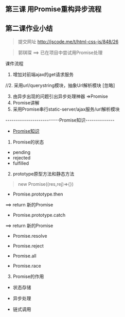 
## 第三课 用Promise重构异步流程

## 第二课作业小结

> 提交网址 http://jscode.me/t/html-css-js/848/26

> 郭琪琛 ==> 已在项目中尝试用Promise处理[](https://github.com/GuoQichen/pure-node-notebook/blob/master/app/static-server/index.js)




课件流程
1. 增加对前端ajax的get请求服务



//2. 采用url/querystring模块，抽象Url解析模块 [忽略]


3. 由异步出现的问题引出异步处理神器 =>Promise
4. Promise讲解
5. 采用Promise串行static-server/ajax服务/url解析模块




--------------------------Promise知识--------------

- [Promise知识](https://developer.mozilla.org/en-US/docs/Web/JavaScript/Reference/Global_Objects/Promise)

1. Promise的状态

- pending
- rejected
- fulfilled

2. prototype原型方法和静态方法

> new Promise((res,rej)=>{})

- Promise.prototype.then

==> return 新的Promise

- Promise.prototype.catch

==> return 新的Promise



- Promise.resolve

- Promise.reject

- Promise.all

- Promise.race

3. Promise的作用

- 状态存储

- 异步处理

- 链式调用



